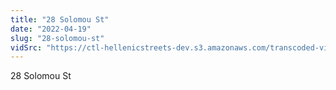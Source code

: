 ```yaml
---
title: "28 Solomou St"
date: "2022-04-19"
slug: "28-solomou-st"
vidSrc: "https://ctl-hellenicstreets-dev.s3.amazonaws.com/transcoded-videos/28%20Solomou%20St.%20-%2013%20Solomou%20St-.mp4"
---
```


28 Solomou St
